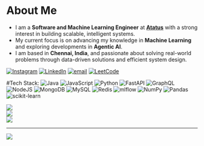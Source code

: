 # About Me

- I am a **Software and Machine Learning Engineer** at **[Atatus](https://www.atatus.com/)** with a strong interest in building scalable, intelligent systems.  
- My current focus is on advancing my knowledge in **Machine Learning** and exploring developments in **Agentic AI**.  
- I am based in **Chennai, India**, and passionate about solving real-world problems through data-driven solutions and efficient system design.

[![Instagram](https://img.shields.io/badge/Instagram-%23E4405F.svg?logo=Instagram&logoColor=white)](https://instagram.com/vikram.guru) [![LinkedIn](https://img.shields.io/badge/LinkedIn-%230077B5.svg?logo=linkedin&logoColor=white)](https://linkedin.com/in/guru-vikram-009187228) [![email](https://img.shields.io/badge/Email-D14836?logo=gmail&logoColor=white)](mailto:guruvikram886@gmail.com) [![LeetCode](https://img.shields.io/badge/LeetCode-%23FFA116.svg?logo=leetcode&logoColor=white)](https://leetcode.com/u/guru_vikram/)


#Tech Stack:
![Java](https://img.shields.io/badge/java-%23ED8B00.svg?style=for-the-badge&logo=openjdk&logoColor=white) ![JavaScript](https://img.shields.io/badge/javascript-%23323330.svg?style=for-the-badge&logo=javascript&logoColor=%23F7DF1E) ![Python](https://img.shields.io/badge/python-3670A0?style=for-the-badge&logo=python&logoColor=ffdd54) ![FastAPI](https://img.shields.io/badge/FastAPI-005571?style=for-the-badge&logo=fastapi) ![GraphQL](https://img.shields.io/badge/-GraphQL-E10098?style=for-the-badge&logo=graphql&logoColor=white) ![NodeJS](https://img.shields.io/badge/node.js-6DA55F?style=for-the-badge&logo=node.js&logoColor=white) ![MongoDB](https://img.shields.io/badge/MongoDB-%234ea94b.svg?style=for-the-badge&logo=mongodb&logoColor=white) ![MySQL](https://img.shields.io/badge/mysql-4479A1.svg?style=for-the-badge&logo=mysql&logoColor=white) ![Redis](https://img.shields.io/badge/redis-%23DD0031.svg?style=for-the-badge&logo=redis&logoColor=white) ![mlflow](https://img.shields.io/badge/mlflow-%23d9ead3.svg?style=for-the-badge&logo=numpy&logoColor=blue) ![NumPy](https://img.shields.io/badge/numpy-%23013243.svg?style=for-the-badge&logo=numpy&logoColor=white) ![Pandas](https://img.shields.io/badge/pandas-%23150458.svg?style=for-the-badge&logo=pandas&logoColor=white) ![scikit-learn](https://img.shields.io/badge/scikit--learn-%23F7931E.svg?style=for-the-badge&logo=scikit-learn&logoColor=white)

![](https://github-readme-stats.vercel.app/api?username=guruvikra&theme=dark&hide_border=false&include_all_commits=false&count_private=false)<br/>
![](https://nirzak-streak-stats.vercel.app/?user=guruvikra&theme=dark&hide_border=false)<br/>
![](https://github-readme-stats.vercel.app/api/top-langs/?username=guruvikra&theme=dark&hide_border=false&include_all_commits=false&count_private=false&layout=compact)

---
[![](https://visitcount.itsvg.in/api?id=guruvikra&icon=0&color=0)](https://visitcount.itsvg.in)

<!-- Proudly created with GPRM ( https://gprm.itsvg.in ) -->
